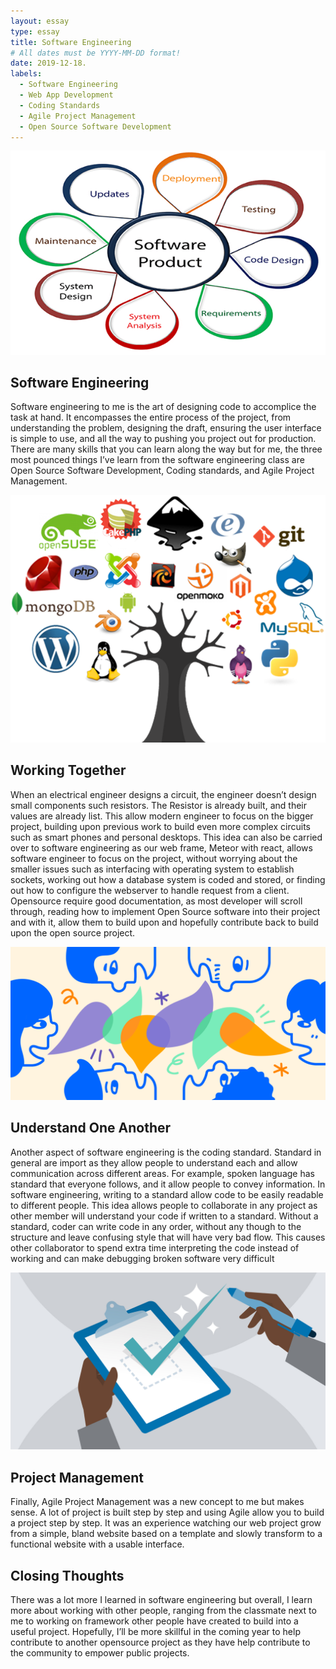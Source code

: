 ```yaml
---
layout: essay
type: essay
title: Software Engineering
# All dates must be YYYY-MM-DD format!
date: 2019-12-18.
labels:
  - Software Engineering
  - Web App Development
  - Coding Standards
  - Agile Project Management
  - Open Source Software Development
---
```


<img class="ui small left floated image" src="../images/software_engineering.png">

## Software Engineering

Software engineering to me is the art of designing code to accomplice the task at hand. It encompasses the entire process of the project, from understanding the problem, designing the draft, ensuring the user interface is simple to use, and all the way to pushing you project out for production. There are many skills that you can learn along the way but for me, the three most pounced things I’ve learn from the software engineering class are Open Source Software Development, Coding standards, and Agile Project Management.

<img class="ui small left floated image" src="../images/opensoruce.png">

## Working Together

When an electrical engineer designs a circuit, the engineer doesn’t design small components such resistors. The Resistor is already built, and their values are already list. This allow modern engineer to focus on the bigger project, building upon previous work to build even more complex circuits such as smart phones and personal desktops. This idea can also be carried over to software engineering as our web frame, Meteor with react, allows software engineer to focus on the project, without worrying about the smaller issues such as interfacing with operating system to establish sockets, working out how a database system is coded and stored, or finding out how to configure the webserver to handle request from a client. Opensource require good documentation, as most developer will scroll through, reading how to implement Open Source software into their project and with it, allow them to build upon and hopefully contribute back to build upon the open source project.

<img class="ui small left floated image" src="../images/communication_standard.png">

## Understand One Another

Another aspect of software engineering is the coding standard. Standard in general are import as they allow people to understand each and allow communication across different areas. For example, spoken language has standard that everyone follows, and it allow people to convey information. In software engineering, writing to a standard allow code to be easily readable to different people. This idea allows people to collaborate in any project as other member will understand your code if written to a standard. Without a standard, coder can write code in any order, without any though to the structure and leave confusing style that will have very bad flow. This causes other collaborator to spend extra time interpreting the code instead of working and can make debugging broken software very difficult

<img class="ui small left floated image" src="../images/project_management.jpg">

## Project Management

Finally, Agile Project Management was a new concept to me but makes sense. A lot of project is built step by step and using Agile allow you to build a project step by step. It was an experience watching our web project grow from a simple, bland website based on a template and slowly transform to a functional website with a usable interface.

## Closing Thoughts

There was a lot more I learned in software engineering but overall, I learn more about working with other people, ranging from the classmate next to me to working on framework other people have created to build into a useful project. Hopefully, I’ll be more skillful in the coming year to help contribute to another opensource project as they have help contribute to the community to empower public projects.
